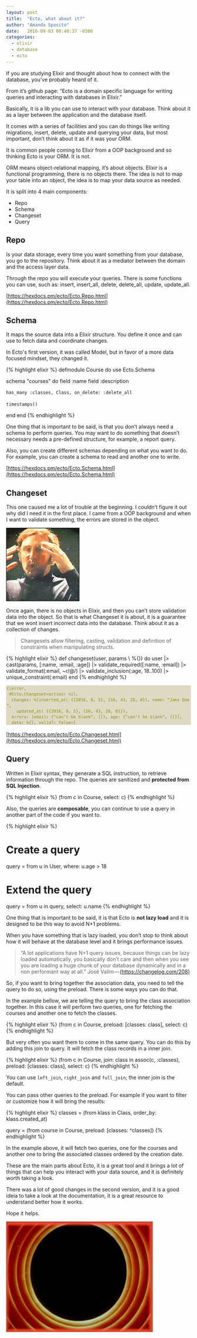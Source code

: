 ```yaml
---
layout: post
title:  "Ecto, what about it?"
author: "Amanda Sposito"
date:   2016-09-03 08:40:37 -0300
categories:
  - elixir
  - database
  - ecto
---
```


If you are studying Elixir and thought about how to connect with the database, you’ve probably heard of it.

From it’s github page: “Ecto is a domain specific language for writing queries and interacting with databases in Elixir.”

Basically, it is a lib you can use to interact with your database. Think about it as a layer between the application and the database itself.

It comes with a series of facilities and you can do things like writing migrations, insert, delete, update and querying your data, but most important, don’t think about it as if it was your ORM.

It is common people coming to Elixir from a OOP background and so thinking Ecto is your ORM. It is not.

ORM means object-relational mapping, it’s about objects. Elixir is a functional programming, there is no objects there. The idea is not to map your table into an object, the idea is to map your data source as needed.

It is split into 4 main components:

* Repo
* Schema
* Changeset
* Query

## Repo

Is your data storage, every time you want something from your database, you go to the repository. Think about it as a mediator between the domain and the access layer data.

Through the repo you will execute your queries. There is some functions you can use, such as: insert, insert\_all, delete, delete\_all, update, update\_all.

[https://hexdocs.pm/ecto/Ecto.Repo.html](https://hexdocs.pm/ecto/Ecto.Repo.html)

## Schema

It maps the source data into a Elixir structure. You define it once and can use to fetch data and coordinate changes.

In Ecto's first version, it was called Model, but in favor of a more data focused mindset, they changed it.

{% highlight elixir %}
defmodule Course do
  use Ecto.Schema

  schema "courses" do
    field :name
    field :description

    has_many :classes, Class, on_delete: :delete_all

    timestamps()
  end
end
{% endhighlight %}

One thing that is important to be said, is that you don’t always need a schema to perform queries. You may want to do something that doesn’t necessary needs a pre-defined structure, for example, a report query.

Also, you can create different schemas depending on what you want to do. For example, you can create a schema to read and another one to write.

[https://hexdocs.pm/ecto/Ecto.Schema.html](https://hexdocs.pm/ecto/Ecto.Schema.html)

## Changeset

This one caused me a lot of trouble at the beginning. I couldn’t figure it out why did I need it in the first place. I came from a OOP background and when I want to validate something, the errors are stored in the object.

![](/assets/images/mindblown.gif)

Once again, there is no objects in Elixir, and then you can’t store validation data into the object. So that is what Changeset it is about, it is a guarantee that we wont insert incorrect data into the database. Think about it as a collection of changes.

> Changesets allow filtering, casting, validation and definition of constraints when manipulating structs.

{% highlight elixir %}
def changeset(user, params \\ %{}) do
  user
  |> cast(params, [:name, :email, :age])
  |> validate_required([:name, :email])
  |> validate_format(:email, ~r/@/)
  |> validate_inclusion(:age, 18..100)
  |> unique_constraint(:email)
end
{% endhighlight %}

![Here is an example when I try to insert a data that breaks the changset validation.](/assets/images/ecto-changset-validation-error.png)

[https://hexdocs.pm/ecto/Ecto.Changeset.html](https://hexdocs.pm/ecto/Ecto.Changeset.html)

## Query

Written in Elixir syntax, they generate a SQL instruction, to retrieve information through the repo. The queries are sanitized and **protected from SQL Injection**.

{% highlight elixir %}
(from c in Course,
 select: c)
{% endhighlight %}

Also, the queries are **composable**, you can continue to use a query in another part of the code if you want to.

{% highlight elixir %}
# Create a query
query = from u in User, where: u.age > 18

# Extend the query
query = from u in query, select: u.name
{% endhighlight %}

One thing that is important to be said, it is that Ecto is **not lazy load** and it is designed to be this way to avoid N+1 problems.

When you have something that is lazy loaded, you don’t stop to think about how it will behave at the database level and it brings performance issues.

> “A lot applications have N+1 query issues, because things can be lazy loaded automatically, you basically don’t care and then when you see you are loading a huge chunk of your database dynamically and in a non performant way at all.” José Valim — [(https://changelog.com/208)](https://changelog.com/208)

So, if you want to bring together the association data, you need to tell the query to do so, using the preload. There is some ways you can do that.

In the example bellow, we are telling the query to bring the class association together. In this case it will perform two queries, one for fetching the courses and another one to fetch the classes.

{% highlight elixir %}
(from c in Course,
 preload: [classes: class],
 select: c)
{% endhighlight %}

But very often you want them to come in the same query. You can do this by adding this join to query. It will fetch the class records in a inner join.

{% highlight elixir %}
(from c in Course,
join: class in assoc(c, :classes),
preload: [classes: class],
select: c)
{% endhighlight %}

You can use `left_join`, `right_join` and `full_join`; the inner join is the default.

You can pass other queries to the preload. For example if you want to filter or customize how it will bring the results:

{% highlight elixir %}
classes = (from klass in Class,
           order_by: klass.created_at)

query = (from course in Course,
        preload: [classes: ^classes])
{% endhighlight %}

In the example above, it will fetch two queries, one for the courses and another one to bring the associated classes ordered by the creation date.

These are the main parts about Ecto, it is a great tool and it brings a lot of things that can help you interact with your data source, and it is definitely worth taking a look.

There was a lot of good changes in the second version, and it is a good ideia to take a look at the documentation, it is a great resource to understand better how it works.

Hope it helps.

![](/assets/images/thats-all-folks.gif)
